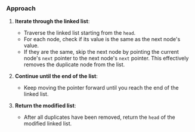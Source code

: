 ### Approach

1.  **Iterate through the linked list**:
    
    -   Traverse the linked list starting from the `head`.
    -   For each node, check if its value is the same as the next node's value.
    -   If they are the same, skip the next node by pointing the current node's `next` pointer to the next node's `next` pointer. This effectively removes the duplicate node from the list.
2.  **Continue until the end of the list**:
    
    -   Keep moving the pointer forward until you reach the end of the linked list.
3.  **Return the modified list**:
    
    -   After all duplicates have been removed, return the `head` of the modified linked list.
